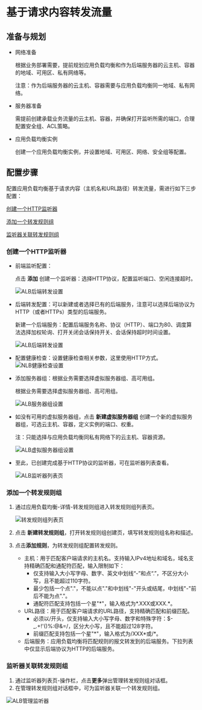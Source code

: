 # 基于请求内容转发流量

## 准备与规划

- 网络准备

	根据业务部署需要，提前规划应用负载均衡和作为后端服务器的云主机、容器的地域、可用区、私有网络等。
	
	注意：作为后端服务器的云主机、容器需要与应用负载均衡同一地域、私有网络。

- 服务器准备

	需提前创建承载业务流量的云主机、容器，并确保打开监听所需的端口，合理配置安全组、ACL策略。

- 应用负载均衡实例

	创建一个应用负载均衡实例，并设置地域、可用区、网络、安全组等配置。

## 配置步骤

配置应用负载均衡基于请求内容（主机名和URL路径）转发流量，需进行如下三步配置：

[创建一个HTTP监听器](#创建一个HTTP监听器)

[添加一个转发规则组](#添加一个转发规则组)

[监听器关联转发规则组](#监听器关联转发规则组)

### 创建一个HTTP监听器

- 前端监听配置：

  点击 **添加** 创建一个监听器：选择HTTP协议，配置监听端口、空闲连接超时。

  ![ALB后端转发设置](../../../../image/Networking/ALB/ALB-101.png)

- 后端转发配置：可以新建或者选择已有的后端服务，注意可以选择后端协议为HTTP（或者HTTPs）类型的后端服务。

  新建一个后端服务：配置后端服务名称、协议（HTTP）、端口为80、调度算法选择加权轮询、打开关闭会话保持开关、会话保持超时时间设置。

  ![ALB后端转发设置](../../../../image/Networking/ALB/ALB-102.png)

- 配置健康检查：设置健康检查相关参数，这里使用HTTP方式。![NLB健康检查设置](../../../../image/Networking/ALB/ALB-103.png)

- 添加服务器组：根据业务需要选择虚拟服务器组、高可用组。

  根据业务需要选择虚拟服务器组、高可用组。

  ![ALB服务器组设置](../../../../image/Networking/ALB/ALB-105.png)

- 如没有可用的虚拟服务器组，点击 **新建虚拟服务器组** 创建一个新的虚拟服务器组，可选云主机、容器，定义实例的端口、权重。

  注：只能选择与应用负载均衡同私有网络下的云主机、容器资源。

  ![ALB虚拟服务器组设置](../../../../image/Networking/ALB/ALB-106.png)

- 至此，已创建完成基于HTTP协议的监听器，可在监听器列表查看。

  ![ALB监听器列表页](../../../../image/Networking/ALB/ALB-104.png)

### 添加一个转发规则组

1. 通过应用负载均衡-详情-转发规则组进入转发规则组列表页。

	![转发规则组列表页](../../../../image/Networking/ALB/ALB-urlmap2.png)

2. 点击 **新建转发规则组**，打开转发规则组创建页，填写转发规则组名称和描述。
3. 点击**添加规则**，为转发规则组配置转发规则。
    - 主机：用于匹配客户端请求的主机名。支持输入IPv4地址和域名，域名支持精确匹配和通配符匹配，输入限制如下：
      - 仅支持输入大小写字母、数字、英文中划线“-”和点“.”，不区分大小写，且不能超过110字符。
      - 最少包括一个点"."，不能以点"."和中划线"-"开头或结尾，中划线"-"前后不能为点"."。
      - 通配符匹配支持包括一个星"*"，输入格式为\*.XXX或XXX.\*。
    - URL路径：用于匹配客户端请求的URL路径，支持精确匹配和前缀匹配。
      - 必须以/开头，仅支持输入大小写字母、数字和特殊字符：$-_.+!'()%:@&=/，区分大小写，且不能超过128字符。
      - 前缀匹配支持包括一个星"*"，输入格式为/XXX\*或/\*。
    - 后端服务：应用负载均衡将匹配规则的报文转发到的后端服务。下拉列表中仅显示后端协议为HTTP的后端服务。

### 监听器关联转发规则组

1. 通过监听器列表页-操作栏，点击**更多**弹出管理转发规则组对话框。
2. 在管理转发规则组对话框中，可为监听器关联一个转发规则组。

![ALB管理监听器](../../../../image/Networking/ALB/ALB-urlmap3.png)
